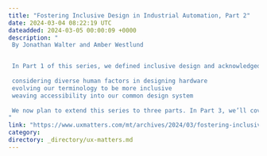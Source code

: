 ```yaml
---
title: "Fostering Inclusive Design in Industrial Automation, Part 2"
date: 2024-03-04 08:22:19 UTC
dateadded: 2024-03-05 00:00:09 +0000
description: "
 By Jonathan Walter and Amber Westlund 


 In Part 1 of this series, we defined inclusive design and acknowledged its ever-growing impact, including on industrial automation. We then described inclusive design challenges in industrial automation and previewed how we solve them. Now, in Part 2, we’ll delve more deeply into a few of these design solutions, focusing on the following efforts: 
 
 considering diverse human factors in designing hardware 
 evolving our terminology to be more inclusive 
 weaving accessibility into our common design system 
 
 We now plan to extend this series to three parts. In Part 3, we’ll cover some additional activities and solutions that merit their own column. Read More 
"
link: "https://www.uxmatters.com/mt/archives/2024/03/fostering-inclusive-design-in-industrial-automation-part-2.php"
category:
directory: _directory/ux-matters.md
---
```

